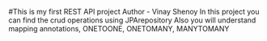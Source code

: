 #This is my first REST API project
Author - Vinay Shenoy
In this project you can find the crud operations using JPArepository
Also you will understand mapping annotations, ONETOONE, ONETOMANY, MANYTOMANY
